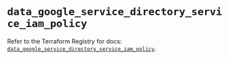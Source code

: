 # `data_google_service_directory_service_iam_policy`

Refer to the Terraform Registry for docs: [`data_google_service_directory_service_iam_policy`](https://registry.terraform.io/providers/hashicorp/google-beta/6.39.0/docs/data-sources/google_service_directory_service_iam_policy).
